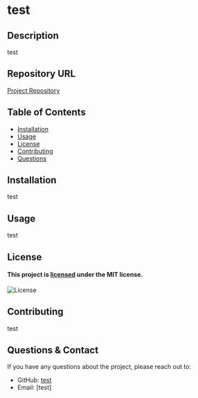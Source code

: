 # test
  ## Description
  test
  
## Repository URL
[Project Repository](test)

  ## Table of Contents
  - [Installation](#installation)
  - [Usage](#usage)
  - [License](#license)
  - [Contributing](#contributing)
  - [Questions](#questions)

## Installation
test

## Usage
test

## License
#### This project is [licensed](./LICENSE) under the MIT license.
![License](https://img.shields.io/badge/license-MIT-green)

## Contributing
test

## Questions & Contact
If you have any questions about the project, please reach out to:
- GitHub: [test](https://github.com/test)
- Email: [test]
